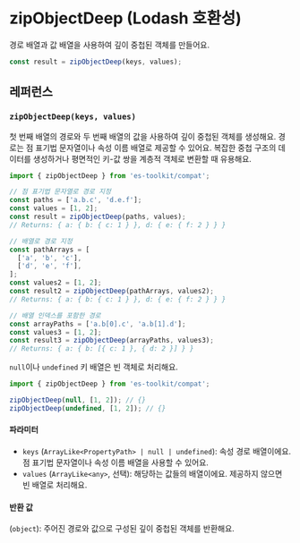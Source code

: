 # zipObjectDeep (Lodash 호환성)

경로 배열과 값 배열을 사용하여 깊이 중첩된 객체를 만들어요.

```typescript
const result = zipObjectDeep(keys, values);
```

## 레퍼런스

### `zipObjectDeep(keys, values)`

첫 번째 배열의 경로와 두 번째 배열의 값을 사용하여 깊이 중첩된 객체를 생성해요. 경로는 점 표기법 문자열이나 속성 이름 배열로 제공할 수 있어요. 복잡한 중첩 구조의 데이터를 생성하거나 평면적인 키-값 쌍을 계층적 객체로 변환할 때 유용해요.

```typescript
import { zipObjectDeep } from 'es-toolkit/compat';

// 점 표기법 문자열로 경로 지정
const paths = ['a.b.c', 'd.e.f'];
const values = [1, 2];
const result = zipObjectDeep(paths, values);
// Returns: { a: { b: { c: 1 } }, d: { e: { f: 2 } } }

// 배열로 경로 지정
const pathArrays = [
  ['a', 'b', 'c'],
  ['d', 'e', 'f'],
];
const values2 = [1, 2];
const result2 = zipObjectDeep(pathArrays, values2);
// Returns: { a: { b: { c: 1 } }, d: { e: { f: 2 } } }

// 배열 인덱스를 포함한 경로
const arrayPaths = ['a.b[0].c', 'a.b[1].d'];
const values3 = [1, 2];
const result3 = zipObjectDeep(arrayPaths, values3);
// Returns: { a: { b: [{ c: 1 }, { d: 2 }] } }
```

`null`이나 `undefined` 키 배열은 빈 객체로 처리해요.

```typescript
import { zipObjectDeep } from 'es-toolkit/compat';

zipObjectDeep(null, [1, 2]); // {}
zipObjectDeep(undefined, [1, 2]); // {}
```

#### 파라미터

- `keys` (`ArrayLike<PropertyPath> | null | undefined`): 속성 경로 배열이에요. 점 표기법 문자열이나 속성 이름 배열을 사용할 수 있어요.
- `values` (`ArrayLike<any>`, 선택): 해당하는 값들의 배열이에요. 제공하지 않으면 빈 배열로 처리해요.

#### 반환 값

(`object`): 주어진 경로와 값으로 구성된 깊이 중첩된 객체를 반환해요.
